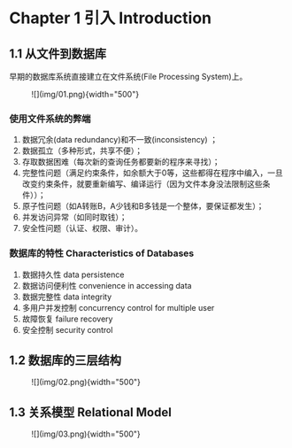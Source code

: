 # Chapter 1 引入 Introduction
## 1.1 从文件到数据库
早期的数据库系统直接建立在文件系统(File Processing System)上。

<figure markdown="span">
  ![](img/01.png){width="500"}
</figure>

### 使用文件系统的弊端
1. 数据冗余(data redundancy)和不一致(inconsistency) ；
2. 数据孤立（多种形式，共享不便）；
3. 存取数据困难（每次新的查询任务都要新的程序来寻找）；
4. 完整性问题（满足约束条件，如余额大于0等，这些都得在程序中编入，一旦改变约束条件，就要重新编写、编译运行（因为文件本身没法限制这些条件））；
5. 原子性问题（如A转账B，A少钱和B多钱是一个整体，要保证都发生）；
6. 并发访问异常（如同时取钱）；
7. 安全性问题（认证、权限、审计）。

### 数据库的特性 Characteristics of Databases
1. 数据持久性 data persistence
2. 数据访问便利性 convenience in accessing data
3. 数据完整性 data integrity
4. 多用户并发控制 concurrency control for multiple user
5. 故障恢复 failure recovery
6. 安全控制 security control

## 1.2 数据库的三层结构

<figure markdown="span">
  ![](img/02.png){width="500"}
</figure>

## 1.3 关系模型 Relational Model
<figure markdown="span">
  ![](img/03.png){width="500"}
</figure>